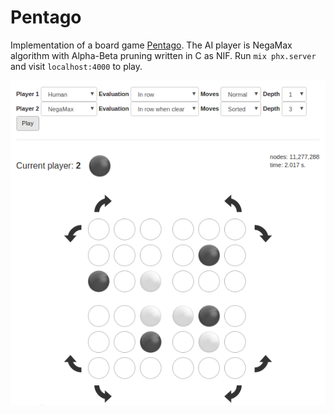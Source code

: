 # Pentago

Implementation of a board game [Pentago](https://en.wikipedia.org/wiki/Pentago). The AI player is
NegaMax algorithm with Alpha-Beta pruning written in C as NIF. Run `mix phx.server` and visit
`localhost:4000` to play.

![screenshot](pentago.png)
